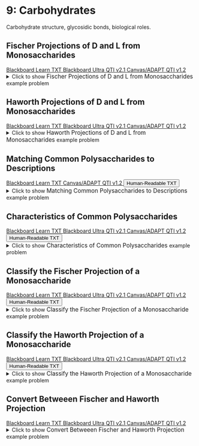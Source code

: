 # 9: Carbohydrates

Carbohydrate structure, glycosidic bonds, biological roles.

## Fischer Projections of D and L from Monosaccharides

<div id="D_to_L_Fischer_configuration-button-container" class="button-container">
<a class="md-button custom-button bb_text" href="bbq-D_to_L_Fischer_configuration-questions.txt" download title="Download bbq-D_to_L_Fischer_configuration-questions.txt" aria-label="Click to download the Blackboard Learn TXT file (bbq-D_to_L_Fischer_configuration-questions.txt)">
    <i class="fa fa-download"></i>Blackboard Learn TXT
</a>
<a class="md-button custom-button bb_qti" href="downloads/blackboard_qti_v2_1-D_to_L_Fischer_configuration.zip" download title="Download blackboard_qti_v2_1-D_to_L_Fischer_configuration.zip" aria-label="Click to download the Blackboard Ultra QTI v2.1 file (blackboard_qti_v2_1-D_to_L_Fischer_configuration.zip)">
    <i class="fa fa-download"></i>Blackboard Ultra QTI v2.1
</a>
<a class="md-button custom-button canvas_qti" href="downloads/canvas_qti_v1_2-D_to_L_Fischer_configuration.zip" download title="Download canvas_qti_v1_2-D_to_L_Fischer_configuration.zip" aria-label="Click to download the Canvas/ADAPT QTI v1.2 file (canvas_qti_v1_2-D_to_L_Fischer_configuration.zip)">
    <i class="fa fa-download"></i>Canvas/ADAPT QTI v1.2
</a>
</div><details>
  <summary>Click 
    <span style='font-weight: normal;'>
       to show
    </span>
    <span style='font-size: 1.1em; color: var(--md-primary-fg-color--dark)'>
      Fischer Projections of D and L from Monosaccharides
    </span>
    <span style='font-weight: normal;'>
      example problem
    </span>
  </summary>
  {% include "biochemistry/topic09/downloads/selftest-D_to_L_Fischer_configuration.html" %}

</details>


## Haworth Projections of D and L from Monosaccharides

<div id="D_to_L_Haworth_configuration-button-container" class="button-container">
<a class="md-button custom-button bb_text" href="bbq-D_to_L_Haworth_configuration-questions.txt" download title="Download bbq-D_to_L_Haworth_configuration-questions.txt" aria-label="Click to download the Blackboard Learn TXT file (bbq-D_to_L_Haworth_configuration-questions.txt)">
    <i class="fa fa-download"></i>Blackboard Learn TXT
</a>
<a class="md-button custom-button bb_qti" href="downloads/blackboard_qti_v2_1-D_to_L_Haworth_configuration.zip" download title="Download blackboard_qti_v2_1-D_to_L_Haworth_configuration.zip" aria-label="Click to download the Blackboard Ultra QTI v2.1 file (blackboard_qti_v2_1-D_to_L_Haworth_configuration.zip)">
    <i class="fa fa-download"></i>Blackboard Ultra QTI v2.1
</a>
<a class="md-button custom-button canvas_qti" href="downloads/canvas_qti_v1_2-D_to_L_Haworth_configuration.zip" download title="Download canvas_qti_v1_2-D_to_L_Haworth_configuration.zip" aria-label="Click to download the Canvas/ADAPT QTI v1.2 file (canvas_qti_v1_2-D_to_L_Haworth_configuration.zip)">
    <i class="fa fa-download"></i>Canvas/ADAPT QTI v1.2
</a>
</div><details>
  <summary>Click 
    <span style='font-weight: normal;'>
       to show
    </span>
    <span style='font-size: 1.1em; color: var(--md-primary-fg-color--dark)'>
      Haworth Projections of D and L from Monosaccharides
    </span>
    <span style='font-weight: normal;'>
      example problem
    </span>
  </summary>
  {% include "biochemistry/topic09/downloads/selftest-D_to_L_Haworth_configuration.html" %}

</details>


## Matching Common Polysaccharides to Descriptions

<div id="MATCH-polysaccharides-button-container" class="button-container">
<a class="md-button custom-button bb_text" href="bbq-MATCH-polysaccharides-questions.txt" download title="Download bbq-MATCH-polysaccharides-questions.txt" aria-label="Click to download the Blackboard Learn TXT file (bbq-MATCH-polysaccharides-questions.txt)">
    <i class="fa fa-download"></i>Blackboard Learn TXT
</a>
<a class="md-button custom-button canvas_qti" href="downloads/canvas_qti_v1_2-MATCH-polysaccharides.zip" download title="Download canvas_qti_v1_2-MATCH-polysaccharides.zip" aria-label="Click to download the Canvas/ADAPT QTI v1.2 file (canvas_qti_v1_2-MATCH-polysaccharides.zip)">
    <i class="fa fa-download"></i>Canvas/ADAPT QTI v1.2
</a>
<button class="md-button custom-button human_read" onclick="window.open('downloads/human_readable-MATCH-polysaccharides.html', '_blank')" title="View human_readable-MATCH-polysaccharides.html" aria-label="Click to view the Human-Readable TXT file (human_readable-MATCH-polysaccharides.html)">
    <i class="fa fa-eye"></i> Human-Readable TXT
</button>
</div><details>
  <summary>Click 
    <span style='font-weight: normal;'>
       to show
    </span>
    <span style='font-size: 1.1em; color: var(--md-primary-fg-color--dark)'>
      Matching Common Polysaccharides to Descriptions
    </span>
    <span style='font-weight: normal;'>
      example problem
    </span>
  </summary>
  {% include "biochemistry/topic09/downloads/selftest-MATCH-polysaccharides.html" %}

</details>


## Characteristics of Common Polysaccharides

<div id="MC-polysaccharides-button-container" class="button-container">
<a class="md-button custom-button bb_text" href="bbq-MC-polysaccharides-questions.txt" download title="Download bbq-MC-polysaccharides-questions.txt" aria-label="Click to download the Blackboard Learn TXT file (bbq-MC-polysaccharides-questions.txt)">
    <i class="fa fa-download"></i>Blackboard Learn TXT
</a>
<a class="md-button custom-button bb_qti" href="downloads/blackboard_qti_v2_1-MC-polysaccharides.zip" download title="Download blackboard_qti_v2_1-MC-polysaccharides.zip" aria-label="Click to download the Blackboard Ultra QTI v2.1 file (blackboard_qti_v2_1-MC-polysaccharides.zip)">
    <i class="fa fa-download"></i>Blackboard Ultra QTI v2.1
</a>
<a class="md-button custom-button canvas_qti" href="downloads/canvas_qti_v1_2-MC-polysaccharides.zip" download title="Download canvas_qti_v1_2-MC-polysaccharides.zip" aria-label="Click to download the Canvas/ADAPT QTI v1.2 file (canvas_qti_v1_2-MC-polysaccharides.zip)">
    <i class="fa fa-download"></i>Canvas/ADAPT QTI v1.2
</a>
<button class="md-button custom-button human_read" onclick="window.open('downloads/human_readable-MC-polysaccharides.html', '_blank')" title="View human_readable-MC-polysaccharides.html" aria-label="Click to view the Human-Readable TXT file (human_readable-MC-polysaccharides.html)">
    <i class="fa fa-eye"></i> Human-Readable TXT
</button>
</div><details>
  <summary>Click 
    <span style='font-weight: normal;'>
       to show
    </span>
    <span style='font-size: 1.1em; color: var(--md-primary-fg-color--dark)'>
      Characteristics of Common Polysaccharides
    </span>
    <span style='font-weight: normal;'>
      example problem
    </span>
  </summary>
  {% include "biochemistry/topic09/downloads/selftest-MC-polysaccharides.html" %}

</details>


## Classify the Fischer Projection of a Monosaccharide

<div id="classify_Fischer-button-container" class="button-container">
<a class="md-button custom-button bb_text" href="bbq-classify_Fischer-questions.txt" download title="Download bbq-classify_Fischer-questions.txt" aria-label="Click to download the Blackboard Learn TXT file (bbq-classify_Fischer-questions.txt)">
    <i class="fa fa-download"></i>Blackboard Learn TXT
</a>
<a class="md-button custom-button bb_qti" href="downloads/blackboard_qti_v2_1-classify_Fischer.zip" download title="Download blackboard_qti_v2_1-classify_Fischer.zip" aria-label="Click to download the Blackboard Ultra QTI v2.1 file (blackboard_qti_v2_1-classify_Fischer.zip)">
    <i class="fa fa-download"></i>Blackboard Ultra QTI v2.1
</a>
<a class="md-button custom-button canvas_qti" href="downloads/canvas_qti_v1_2-classify_Fischer.zip" download title="Download canvas_qti_v1_2-classify_Fischer.zip" aria-label="Click to download the Canvas/ADAPT QTI v1.2 file (canvas_qti_v1_2-classify_Fischer.zip)">
    <i class="fa fa-download"></i>Canvas/ADAPT QTI v1.2
</a>
<button class="md-button custom-button human_read" onclick="window.open('downloads/human_readable-classify_Fischer.html', '_blank')" title="View human_readable-classify_Fischer.html" aria-label="Click to view the Human-Readable TXT file (human_readable-classify_Fischer.html)">
    <i class="fa fa-eye"></i> Human-Readable TXT
</button>
</div><details>
  <summary>Click 
    <span style='font-weight: normal;'>
       to show
    </span>
    <span style='font-size: 1.1em; color: var(--md-primary-fg-color--dark)'>
      Classify the Fischer Projection of a Monosaccharide
    </span>
    <span style='font-weight: normal;'>
      example problem
    </span>
  </summary>
  {% include "biochemistry/topic09/downloads/selftest-classify_Fischer.html" %}

</details>


## Classify the Haworth Projection of a Monosaccharide

<div id="classify_Haworth-button-container" class="button-container">
<a class="md-button custom-button bb_text" href="bbq-classify_Haworth-questions.txt" download title="Download bbq-classify_Haworth-questions.txt" aria-label="Click to download the Blackboard Learn TXT file (bbq-classify_Haworth-questions.txt)">
    <i class="fa fa-download"></i>Blackboard Learn TXT
</a>
<a class="md-button custom-button bb_qti" href="downloads/blackboard_qti_v2_1-classify_Haworth.zip" download title="Download blackboard_qti_v2_1-classify_Haworth.zip" aria-label="Click to download the Blackboard Ultra QTI v2.1 file (blackboard_qti_v2_1-classify_Haworth.zip)">
    <i class="fa fa-download"></i>Blackboard Ultra QTI v2.1
</a>
<a class="md-button custom-button canvas_qti" href="downloads/canvas_qti_v1_2-classify_Haworth.zip" download title="Download canvas_qti_v1_2-classify_Haworth.zip" aria-label="Click to download the Canvas/ADAPT QTI v1.2 file (canvas_qti_v1_2-classify_Haworth.zip)">
    <i class="fa fa-download"></i>Canvas/ADAPT QTI v1.2
</a>
<button class="md-button custom-button human_read" onclick="window.open('downloads/human_readable-classify_Haworth.html', '_blank')" title="View human_readable-classify_Haworth.html" aria-label="Click to view the Human-Readable TXT file (human_readable-classify_Haworth.html)">
    <i class="fa fa-eye"></i> Human-Readable TXT
</button>
</div><details>
  <summary>Click 
    <span style='font-weight: normal;'>
       to show
    </span>
    <span style='font-size: 1.1em; color: var(--md-primary-fg-color--dark)'>
      Classify the Haworth Projection of a Monosaccharide
    </span>
    <span style='font-weight: normal;'>
      example problem
    </span>
  </summary>
  {% include "biochemistry/topic09/downloads/selftest-classify_Haworth.html" %}

</details>


## Convert Betweeen Fischer and Haworth Projection

<div id="convert_Fischer_and_Haworth-button-container" class="button-container">
<a class="md-button custom-button bb_text" href="bbq-convert_Fischer_and_Haworth-questions.txt" download title="Download bbq-convert_Fischer_and_Haworth-questions.txt" aria-label="Click to download the Blackboard Learn TXT file (bbq-convert_Fischer_and_Haworth-questions.txt)">
    <i class="fa fa-download"></i>Blackboard Learn TXT
</a>
<a class="md-button custom-button bb_qti" href="downloads/blackboard_qti_v2_1-convert_Fischer_and_Haworth.zip" download title="Download blackboard_qti_v2_1-convert_Fischer_and_Haworth.zip" aria-label="Click to download the Blackboard Ultra QTI v2.1 file (blackboard_qti_v2_1-convert_Fischer_and_Haworth.zip)">
    <i class="fa fa-download"></i>Blackboard Ultra QTI v2.1
</a>
<a class="md-button custom-button canvas_qti" href="downloads/canvas_qti_v1_2-convert_Fischer_and_Haworth.zip" download title="Download canvas_qti_v1_2-convert_Fischer_and_Haworth.zip" aria-label="Click to download the Canvas/ADAPT QTI v1.2 file (canvas_qti_v1_2-convert_Fischer_and_Haworth.zip)">
    <i class="fa fa-download"></i>Canvas/ADAPT QTI v1.2
</a>
</div><details>
  <summary>Click 
    <span style='font-weight: normal;'>
       to show
    </span>
    <span style='font-size: 1.1em; color: var(--md-primary-fg-color--dark)'>
      Convert Betweeen Fischer and Haworth Projection
    </span>
    <span style='font-weight: normal;'>
      example problem
    </span>
  </summary>
  {% include "biochemistry/topic09/downloads/selftest-convert_Fischer_and_Haworth.html" %}

</details>


